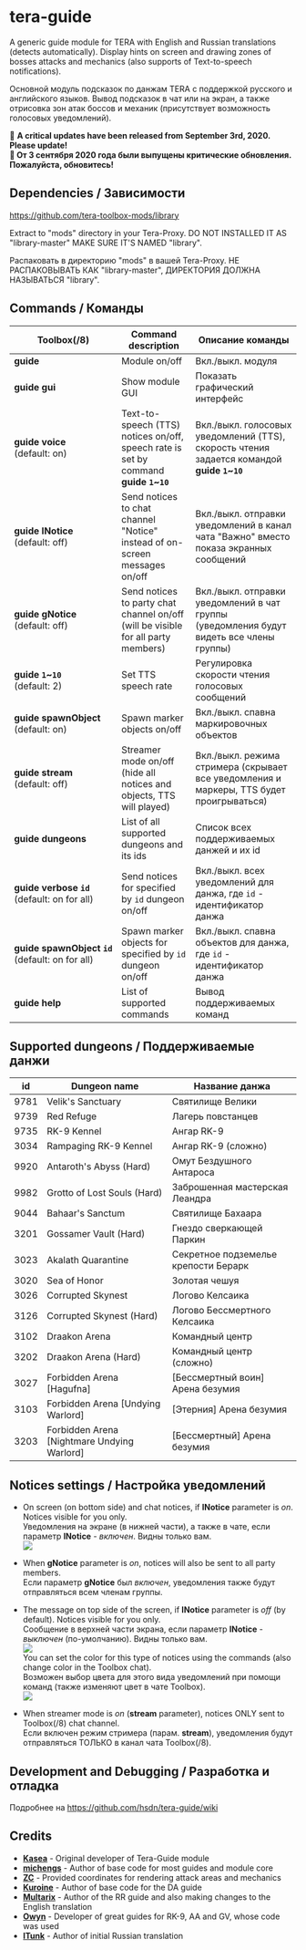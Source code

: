 # tera-guide
A generic guide module for TERA with English and Russian translations (detects automatically). Display hints on screen and drawing zones of bosses attacks and mechanics (also supports of Text-to-speech notifications).

Основной модуль подсказок по данжам TERA с поддержкой русского и английского языков. Вывод подсказок в чат или на экран, а также отрисовка зон атак боссов и механик (присутствует возможность голосовых уведомлений).

&#x1F534; **A critical updates have been released from September 3rd, 2020. Please update!  
&#x1F534; От 3 сентября 2020 года были выпущены критические обновления. Пожалуйста, обновитесь!**

## Dependencies / Зависимости
https://github.com/tera-toolbox-mods/library

Extract to "mods" directory in your Tera-Proxy. DO NOT INSTALLED IT AS "library-master" MAKE SURE IT'S NAMED "library".

Распаковать в директорию "mods" в вашей Tera-Proxy. НЕ РАСПАКОВЫВАТЬ КАК "library-master", ДИРЕКТОРИЯ ДОЛЖНА НАЗЫВАТЬСЯ "library".

## Commands / Команды
Toolbox(/8) | Command description | Описание команды
--- | --- | ---
**guide** | Module on/off | Вкл./выкл. модуля
**guide&nbsp;gui** | Show module GUI| Показать графический интерфейс
**guide&nbsp;voice**<br>(default: on) | Text-to-speech (TTS) notices on/off, speech rate is set by command **guide `1`~`10`** | Вкл./выкл. голосовых уведомлений (TTS), скорость чтения задается командой **guide `1`~`10`**
**guide&nbsp;lNotice**<br>(default: off) | Send notices to chat channel "Notice" instead of on-screen messages on/off | Вкл./выкл. отправки уведомлений в канал чата "Важно" вместо показа экранных сообщений
**guide&nbsp;gNotice**<br>(default: off) | Send notices to party chat channel on/off (will be visible for all party members) | Вкл./выкл. отправки уведомлений в чат группы (уведомления будут видеть все члены группы)
**guide&nbsp;`1`~`10`**<br>(default: 2) | Set TTS speech rate | Регулировка скорости чтения голосовых сообщений
**guide&nbsp;spawnObject**<br>(default: on) | Spawn marker objects on/off | Вкл./выкл. спавна маркировочных объектов
**guide&nbsp;stream**<br>(default: off) | Streamer mode on/off (hide all notices and objects, TTS will played) | Вкл./выкл. режима стримера (скрывает все уведомления и маркеры, TTS будет проигрываться)
**guide&nbsp;dungeons** | List of all supported dungeons and its ids | Список всех поддерживаемых данжей и их id
**guide&nbsp;verbose&nbsp;`id`**<br>(default: on for all) | Send notices for specified by `id` dungeon on/off | Вкл./выкл. всех уведомлений для данжа, где `id` - идентификатор данжа
**guide&nbsp;spawnObject&nbsp;`id`**<br>(default: on for all) | Spawn marker objects for specified by `id` dungeon on/off | Вкл./выкл. спавна объектов для данжа, где `id` - идентификатор данжа
**guide&nbsp;help** | List of supported commands | Вывод поддерживаемых команд

## Supported dungeons / Поддерживаемые данжи
id | Dungeon name | Название данжа
--- | --- | ---
9781 | Velik's Sanctuary | Святилище Велики
9739 | Red Refuge | Лагерь повстанцев
9735 | RK-9 Kennel | Ангар RK-9
3034 | Rampaging RK-9 Kennel | Ангар RK-9 (сложно)
9920 | Antaroth's Abyss (Hard) | Омут Бездушного Антароса
9982 | Grotto of Lost Souls (Hard) | Заброшенная мастерская Леандра
9044 | Bahaar's Sanctum | Святилище Бахаара
3201 | Gossamer Vault (Hard) | Гнездо сверкающей Паркин
3023 | Akalath Quarantine | Секретное подземелье крепости Берарк
3020 | Sea of Honor | Золотая чешуя
3026 | Corrupted Skynest | Логово Келсаика
3126 | Corrupted Skynest (Hard) | Логово Бессмертного Келсаика
3102 | Draakon Arena | Командный центр
3202 | Draakon Arena (Hard) | Командный центр (сложно)
3027 | Forbidden Arena [Hagufna] | [Бессмертный воин] Арена безумия
3103 | Forbidden Arena [Undying Warlord] | [Этерния] Арена безумия
3203 | Forbidden Arena [Nightmare Undying Warlord] | [Бессмертный] Арена безумия

## Notices settings / Настройка уведомлений

* On screen (on bottom side) and chat notices, if **lNotice** parameter is *on*. Notices visible for you only.   
  Уведомления на экране (в нижней части), а также в чате, если параметр **lNotice** - *включен*. Видны только вам.   
  ![](https://i.imgur.com/BPlK58M.png)

* When **gNotice** parameter is *on*, notices will also be sent to all party members.   
  Если параметр **gNotice** был *включен*, уведомления также будут отправляться всем членам группы.

* The message on top side of the screen, if **lNotice** parameter is *off* (by default). Notices visible for you only.   
  Сообщение в верхней части экрана, если параметр **lNotice** - *выключен* (по-умолчанию). Видны только вам.   
  ![](https://i.imgur.com/r2bb8Wc.png)   
  You can set the color for this type of notices using the commands (also change color in the Toolbox chat).   
  Возможен выбор цвета для этого вида уведомлений при помощи команд (также изменяют цвет в чате Toolbox).   
  ![](https://i.imgur.com/TfHFgjD.png)


* When streamer mode is *on* (**stream** parameter), notices ONLY sent to Toolbox(/8) chat channel.   
  Если включен режим стримера (парам. **stream**), уведомления будут отправляться ТОЛЬКО в канал чата Toolbox(/8).

## Development and Debugging / Разработка и отладка
Подробнее на https://github.com/hsdn/tera-guide/wiki

## Credits
- **[Kasea](https://github.com/tera-toolbox-mods)** - Original developer of Tera-Guide module
- **[michengs](https://github.com/michengs)** - Author of base code for most guides and module core
- **[ZC](https://github.com/tera-mod)** - Provided coordinates for rendering attack areas and mechanics
- **[Kuroine](https://github.com/Kuroine)** - Author of base code for the DA guide
- **[Multarix](https://github.com/Multarix)** - Author of the RR guide and also making changes to the English translation
- **[Owyn](https://github.com/Owyn)** - Developer of great guides for RK-9, AA and GV, whose code was used
- **[ITunk](https://github.com/GrafNikola)** - Author of initial Russian translation
